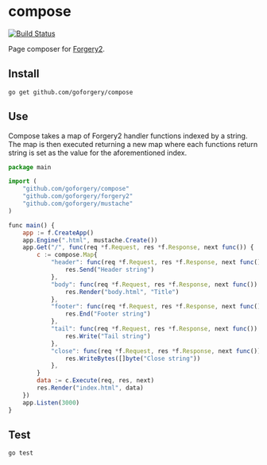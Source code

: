 # compose

[![Build Status](https://secure.travis-ci.org/goforgery/compose.png?branch=master)](http://travis-ci.org/goforgery/compose)

Page composer for [Forgery2](https://github.com/goforgery/forgery2).

## Install

	go get github.com/goforgery/compose

## Use

Compose takes a map of Forgery2 handler functions indexed by a string. The map is then executed returning a new map where each functions return string is set as the value for the aforementioned index.

```javascript
package main

import (
	"github.com/goforgery/compose"
	"github.com/goforgery/forgery2"
	"github.com/goforgery/mustache"
)

func main() {
	app := f.CreateApp()
	app.Engine(".html", mustache.Create())
	app.Get("/", func(req *f.Request, res *f.Response, next func()) {
		c := compose.Map{
			"header": func(req *f.Request, res *f.Response, next func()) {
				res.Send("Header string")
			},
			"body": func(req *f.Request, res *f.Response, next func()) {
				res.Render("body.html", "Title")
			},
			"footer": func(req *f.Request, res *f.Response, next func()) {
				res.End("Footer string")
			},
			"tail": func(req *f.Request, res *f.Response, next func()) {
				res.Write("Tail string")
			},
			"close": func(req *f.Request, res *f.Response, next func()) {
				res.WriteBytes([]byte("Close string"))
			},
		}
		data := c.Execute(req, res, next)
		res.Render("index.html", data)
	})
	app.Listen(3000)
}
```

## Test

    go test
